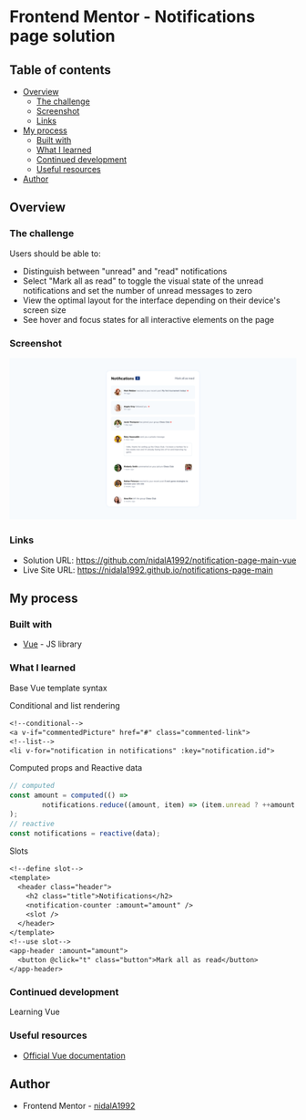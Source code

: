 # Frontend Mentor - Notifications page solution

## Table of contents

- [Overview](#overview)
  - [The challenge](#the-challenge)
  - [Screenshot](#screenshot)
  - [Links](#links)
- [My process](#my-process)
  - [Built with](#built-with)
  - [What I learned](#what-i-learned)
  - [Continued development](#continued-development)
  - [Useful resources](#useful-resources)
- [Author](#author)

## Overview

### The challenge

Users should be able to:

- Distinguish between "unread" and "read" notifications
- Select "Mark all as read" to toggle the visual state of the unread notifications and set the number of unread messages to zero
- View the optimal layout for the interface depending on their device's screen size
- See hover and focus states for all interactive elements on the page

### Screenshot

![](screenshot.png)

### Links

- Solution URL: https://github.com/nidalA1992/notification-page-main-vue
- Live Site URL: https://nidala1992.github.io/notifications-page-main

## My process

### Built with

- [Vue](https://vuejs.org/) - JS library

### What I learned

Base Vue template syntax

Conditional and list rendering
```vue
<!--conditional-->
<a v-if="commentedPicture" href="#" class="commented-link">
<!--list-->
<li v-for="notification in notifications" :key="notification.id">
```
Computed props and Reactive data
```js
// computed
const amount = computed(() =>
        notifications.reduce((amount, item) => (item.unread ? ++amount : amount), 0)
);
// reactive
const notifications = reactive(data);
```
Slots
```vue
<!--define slot-->
<template>
  <header class="header">
    <h2 class="title">Notifications</h2>
    <notification-counter :amount="amount" />
    <slot />
  </header>
</template>
<!--use slot-->
<app-header :amount="amount">
  <button @click="t" class="button">Mark all as read</button>
</app-header>
```

### Continued development

Learning Vue
### Useful resources

- [Official Vue documentation](https://vuejs.org)

## Author

- Frontend Mentor - [nidalA1992](https://www.frontendmentor.io/profile/nidalA1992)